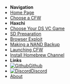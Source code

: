 - **Navigation**
- [Home Page](user-guide/introduction)
- [Choose a CFW](user-guide/cfw-choice)
- **Haxchi**
- [Choose Your DS VC Game](user-guide/haxchi/ds-vc-choice)
- [SD Preparation](user-guide/haxchi/sd-preparation)
- [Browser Exploit](user-guide/haxchi/browser-exploit)
- [Making a NAND Backup](user-guide/haxchi/nand-backup)
- [Launching CFW](user-guide/haxchi/launching-cfw)
- [Install Homebrew Channel](user-guide/haxchi/installing-hbc)
- **Links**
- [![Github](https://icongram.jgog.in/simple/github.svg?color=808080&size=16)Github](https://github.com/nh-server/WiiUGuide)
- [![Discord](https://icongram.jgog.in/simple/discord.svg?colored&size=16)Discord](https://discord.gg/C29hYvh)
- [About](extras/about)